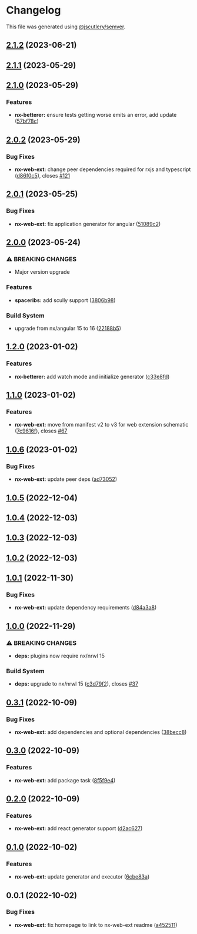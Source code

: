 # Changelog

This file was generated using [@jscutlery/semver](https://github.com/jscutlery/semver).

## [2.1.2](https://github.com/spaceribs/spaceribs/compare/nx-web-ext-2.1.1...nx-web-ext-2.1.2) (2023-06-21)

## [2.1.1](https://github.com/spaceribs/spaceribs/compare/nx-web-ext-2.1.0...nx-web-ext-2.1.1) (2023-05-29)

## [2.1.0](https://github.com/spaceribs/spaceribs/compare/nx-web-ext-2.0.2...nx-web-ext-2.1.0) (2023-05-29)


### Features

* **nx-betterer:** ensure tests getting worse emits an error, add update ([57bf78c](https://github.com/spaceribs/spaceribs/commit/57bf78cd18b0d7d5b4d06e798028efd743959291))

## [2.0.2](https://github.com/spaceribs/spaceribs/compare/nx-web-ext-2.0.1...nx-web-ext-2.0.2) (2023-05-29)


### Bug Fixes

* **nx-web-ext:** change peer dependencies required for rxjs and typescript ([d86f0c5](https://github.com/spaceribs/spaceribs/commit/d86f0c5c6cdbaa0d84c9db4cc16a74fbc1102633)), closes [#121](https://github.com/spaceribs/spaceribs/issues/121)

## [2.0.1](https://github.com/spaceribs/spaceribs/compare/nx-web-ext-2.0.0...nx-web-ext-2.0.1) (2023-05-25)


### Bug Fixes

* **nx-web-ext:** fix application generator for angular ([51089c2](https://github.com/spaceribs/spaceribs/commit/51089c245d8d923be064a1f1038bd1d6a4b5cf09))

## [2.0.0](https://github.com/spaceribs/spaceribs/compare/nx-web-ext-1.2.0...nx-web-ext-2.0.0) (2023-05-24)


### ⚠ BREAKING CHANGES

* Major version upgrade

### Features

* **spaceribs:** add scully support ([3806b98](https://github.com/spaceribs/spaceribs/commit/3806b988ee34ba567368ce0ca1eec979ece7a358))


### Build System

* upgrade from nx/angular 15 to 16 ([22188b5](https://github.com/spaceribs/spaceribs/commit/22188b5027d6e8e909020af3eaf4e9724d99d2f4))

## [1.2.0](https://github.com/spaceribs/spaceribs/compare/nx-web-ext-1.1.0...nx-web-ext-1.2.0) (2023-01-02)


### Features

* **nx-betterer:** add watch mode and initialize generator ([c33e8fd](https://github.com/spaceribs/spaceribs/commit/c33e8fdb1bca61368089573943d0e64c65a7414f))

## [1.1.0](https://github.com/spaceribs/spaceribs/compare/nx-web-ext-1.0.6...nx-web-ext-1.1.0) (2023-01-02)


### Features

* **nx-web-ext:** move from manifest v2 to v3 for web extension schematic ([7c9616f](https://github.com/spaceribs/spaceribs/commit/7c9616f6d11ad023971201e4c5a245e154db945d)), closes [#67](https://github.com/spaceribs/spaceribs/issues/67)

## [1.0.6](https://github.com/spaceribs/spaceribs/compare/nx-web-ext-1.0.5...nx-web-ext-1.0.6) (2023-01-02)


### Bug Fixes

* **nx-web-ext:** update peer deps ([ad73052](https://github.com/spaceribs/spaceribs/commit/ad73052564267b94c0cf9e10eb57e691bc7ca709))

## [1.0.5](https://github.com/spaceribs/spaceribs/compare/nx-web-ext-1.0.4...nx-web-ext-1.0.5) (2022-12-04)

## [1.0.4](https://github.com/spaceribs/spaceribs/compare/nx-web-ext-1.0.3...nx-web-ext-1.0.4) (2022-12-03)

## [1.0.3](https://github.com/spaceribs/spaceribs/compare/nx-web-ext-1.0.2...nx-web-ext-1.0.3) (2022-12-03)

## [1.0.2](https://github.com/spaceribs/spaceribs/compare/nx-web-ext-1.0.1...nx-web-ext-1.0.2) (2022-12-03)

## [1.0.1](https://github.com/spaceribs/spaceribs/compare/nx-web-ext-1.0.0...nx-web-ext-1.0.1) (2022-11-30)


### Bug Fixes

* **nx-web-ext:** update dependency requirements ([d84a3a8](https://github.com/spaceribs/spaceribs/commit/d84a3a833afefb4cb07f23543b493567d7ec1586))

## [1.0.0](https://github.com/spaceribs/spaceribs/compare/nx-web-ext-0.3.1...nx-web-ext-1.0.0) (2022-11-29)


### ⚠ BREAKING CHANGES

* **deps:** plugins now require nx/nrwl 15

### Build System

* **deps:** upgrade to nx/nrwl 15 ([c3d79f2](https://github.com/spaceribs/spaceribs/commit/c3d79f23f316185878f679a8d945631bcb9119a8)), closes [#37](https://github.com/spaceribs/spaceribs/issues/37)

## [0.3.1](https://github.com/spaceribs/spaceribs/compare/nx-web-ext-0.3.0...nx-web-ext-0.3.1) (2022-10-09)


### Bug Fixes

* **nx-web-ext:** add dependencies and optional dependencies ([38becc8](https://github.com/spaceribs/spaceribs/commit/38becc8576424ad8ab09565c668705dc78dd60d5))

## [0.3.0](https://github.com/spaceribs/spaceribs/compare/nx-web-ext-0.2.0...nx-web-ext-0.3.0) (2022-10-09)


### Features

* **nx-web-ext:** add package task ([8f5f9e4](https://github.com/spaceribs/spaceribs/commit/8f5f9e41e89ee6ea4da42306e2c3cfe03519d560))

## [0.2.0](https://github.com/spaceribs/spaceribs/compare/nx-web-ext-0.1.0...nx-web-ext-0.2.0) (2022-10-09)


### Features

* **nx-web-ext:** add react generator support ([d2ac627](https://github.com/spaceribs/spaceribs/commit/d2ac627ce1161b2c791010153f153bde019b8ff5))

## [0.1.0](https://github.com/spaceribs/spaceribs/compare/nx-web-ext-0.0.1...nx-web-ext-0.1.0) (2022-10-02)


### Features

* **nx-web-ext:** update generator and executor ([6cbe83a](https://github.com/spaceribs/spaceribs/commit/6cbe83a4d01526346bd192195cac2721d1865bb2))

## 0.0.1 (2022-10-02)


### Bug Fixes

* **nx-web-ext:** fix homepage to link to nx-web-ext readme ([a452511](https://github.com/spaceribs/spaceribs/commit/a452511ae25758c23496a9a048614a76592d098d))
